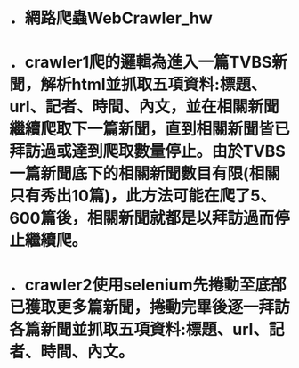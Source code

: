 # ．網路爬蟲WebCrawler_hw
# ．crawler1爬的邏輯為進入一篇TVBS新聞，解析html並抓取五項資料:標題、url、記者、時間、內文，並在相關新聞繼續爬取下一篇新聞，直到相關新聞皆已拜訪過或達到爬取數量停止。由於TVBS一篇新聞底下的相關新聞數目有限(相關只有秀出10篇)，此方法可能在爬了5、600篇後，相關新聞就都是以拜訪過而停止繼續爬。
# ．crawler2使用selenium先捲動至底部已獲取更多篇新聞，捲動完畢後逐一拜訪各篇新聞並抓取五項資料:標題、url、記者、時間、內文。

